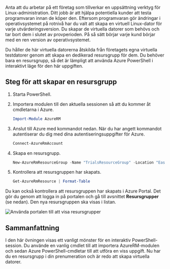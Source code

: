 Anta att du arbetar på ett företag som tillverkar en uppsättning verktyg för Linux-administration. Ditt jobb är att hjälpa potentiella kunder att testa programvaran innan de köper den. Eftersom programvaran gör ändringar i operativsystemet på rotnivå har du valt att skapa en virtuell Linux-dator för varje utvärderingsversion. Du skapar de virtuella datorer som behövs och tar bort dem i slutet av provperioden. På så sätt börjar varje kund börjar med en ren version av operativsystemet. 

Du håller de här virtuella datorerna åtskilda från företagets egna virtuella testdatorer genom att skapa en dedikerad resursgrupp för dem. Du behöver bara en resursgrupp, så det är lämpligt att använda Azure PowerShell i interaktivt läge för den här uppgiften.

## <a name="steps-to-create-a-resource-group"></a>Steg för att skapar en resursgrupp

1. Starta PowerShell.

1. Importera modulen till den aktuella sessionen så att du kommer åt cmdletarna i Azure.

   ```powershell
   Import-Module AzureRM
   ```

1. Anslut till Azure med kommandot nedan. När du har angett kommandot autentiserar du dig med dina autentiseringsuppgifter för Azure.

   ```powershell
   Connect-AzureRmAccount
   ```

1. Skapa en resursgrupp.

    ```powershell
    New-AzureRmResourceGroup -Name "TrialsResourceGroup" -Location "East US"
    ```

1. Kontrollera att resursgruppen har skapats.

    ```powershell
    Get-AzureRmResource | Format-Table
    ```
Du kan också kontrollera att resursgruppen har skapats i Azure Portal. Det gör du genom att logga in på portalen och gå till avsnittet **Resursgrupper** (se nedan). Den nya resursgruppen ska visas i listan.

![Använda portalen till att visa resursgrupper](../media-drafts/6-listing-resource-groups.png)

## <a name="summary"></a>Sammanfattning
I den här övningen visas ett vanligt mönster för en interaktiv PowerShell-session. Du använde en vanlig cmdlet till att importera AzureRM-modulen och sedan Azure PowerShell-cmdletar till att utföra en viss uppgift. Nu har du en resursgrupp i din prenumeration och är redo att skapa virtuella datorer.
